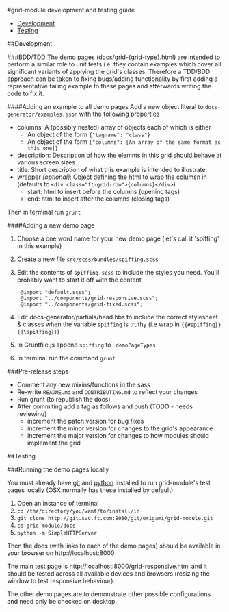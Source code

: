#grid-module development and testing guide

* [Development](#development)
* [Testing](#testing)

##Development<a id="development" style="visibility:hidden">&nbsp;</a>

###BDD/TDD
The demo pages (docs/grid-{grid-type}.html) are intended to perform a similar role to unit tests i.e. they contain examples which cover all significant variants of applying the grid's classes. Therefore a TDD/BDD approach can be taken to fixing bugs/adding functionality by first adding a representative failing example to these pages and afterwards writing the code to fix it.

####Adding an example to all demo pages
Add a new object literal to ``docs-generator/examples.json`` with the following properties

* columns: A (possibly nested) array of objects each of which is either  
	* An object of the form ``{"tagname": "class"}``
	* An object of the form ``{"columns": [An array of the same format as this one]}``
* description: Description of how the elemnts in this grid should behave at various screen sizes 
* title: Short description of what this example is intended to illustrate,
* wrapper *[optional]*: Object defining the html to wrap the columsn in (defaults to ``<div class="ft-grid-row">{columns}</div>``)
	* start: html to insert before the columns (opening tags)
	* end: html to insert after the columns (closing tags)

Then in terminal run ``grunt``
    
####Adding a new demo page
1. Choose a one word name for your new demo page (let's call it 'spiffing' in this example)
2. Create a new file ``src/scss/bundles/spiffing.scss``
3. Edit the contents of ``spiffing.scss`` to include the styles you need. You'll probably want to start it off with the content

		@import "default.scss";
		@import "../components/grid-responsive.scss";
		@import "../components/grid-fixed.scss"; 

4. Edit docs-generator/partials/head.hbs to include the correct stylesheet & classes when the variable ``spiffing`` is truthy (i.e wrap in ``{{#spiffing}}{{\spiffing}}``) 
5. In Gruntfile.js append ``spiffing`` to `` demoPageTypes``
6. In terminal run the command ``grunt``


###Pre-release steps
* Comment any new mixins/functions in the sass
* Re-write ``README.md`` and ``CONTRIBUTING.md`` to reflect your changes
* Run grunt (to republish the docs)
* After commiting add a tag as follows and push (TODO - needs reviewing)
	* increment the patch version for bug fixes
	* increment the minor version for changes to the grid's appearance
	* increment the major version for changes to how modules should implement the grid


##Testing<a id="testing" style="visibility:hidden">&nbsp;</a>

###Running the demo pages locally

You must already have [git](http://git-scm.com/downloads) and [python](http://www.python.org/download/) installed to run grid-module's test pages locally (OSX normally has these installed by default)

1. Open an instance of terminal
2. ``cd /the/directory/you/want/to/install/in``
3. ``git clone http://git.svc.ft.com:9080/git/origami/grid-module.git``
4. ``cd grid-module/docs``
5. ``python -m SimpleHTTPServer``

Then the docs (with links to each of the demo pages) should be available in your browser on http://localhost:8000

The main test page is http://localhost:8000/grid-responsive.html and it should be tested across all available devices and browsers (resizing the window to test responsive behaviour). 

The other demo pages are to demonstrate other possible configurations and need only be checked on desktop.
